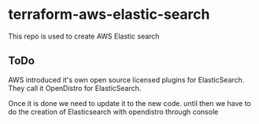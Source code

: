 # terraform-aws-elastic-search
This repo is used to create AWS Elastic search
## ToDo

AWS introduced it's own open source licensed plugins for ElasticSearch. They call it OpenDistro for ElasticSearch.

Once it is done we need to update it to the new code. until then we have to do the creation of Elasticsearch with opendistro through console
